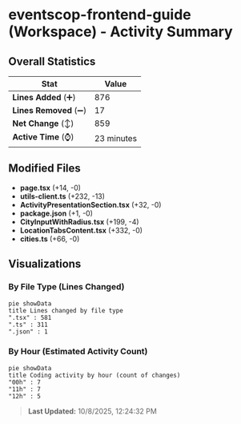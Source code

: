 # eventscop-frontend-guide (Workspace) - Activity Summary 

## Overall Statistics

| Stat                   | Value                                                             |
| ---------------------- | ----------------------------------------------------------------- |
| **Lines Added** (➕)   | 876                                          |
| **Lines Removed** (➖) | 17                                        |
| **Net Change** (↕)    | 859                |
| **Active Time** (⌚)   | 23 minutes |


## Modified Files
- **page.tsx** (+14, -0)
- **utils-client.ts** (+232, -13)
- **ActivityPresentationSection.tsx** (+32, -0)
- **package.json** (+1, -0)
- **CityInputWithRadius.tsx** (+199, -4)
- **LocationTabsContent.tsx** (+332, -0)
- **cities.ts** (+66, -0)

## Visualizations

### By File Type (Lines Changed)

```mermaid
pie showData
title Lines changed by file type
".tsx" : 581
".ts" : 311
".json" : 1
```

### By Hour (Estimated Activity Count)

```mermaid
pie showData
title Coding activity by hour (count of changes)
"00h" : 7
"11h" : 7
"12h" : 5
```


> **Last Updated:** 10/8/2025, 12:24:32 PM